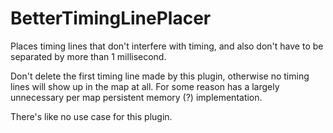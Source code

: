 # BetterTimingLinePlacer
Places timing lines that don't interfere with timing, and also don't have to be separated by more than 1 millisecond.

Don't delete the first timing line made by this plugin, otherwise no timing lines will show up in the map at all.
For some reason has a largely unnecessary per map persistent memory (?) implementation.

There's like no use case for this plugin.
